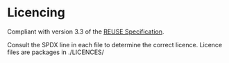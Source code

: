 # Licencing

Compliant with version 3.3 of the [REUSE Specification][reuse].

[reuse]: https://reuse.software/

Consult the SPDX line in each file to determine the correct licence. Licence files are packages in ./LICENCES/
